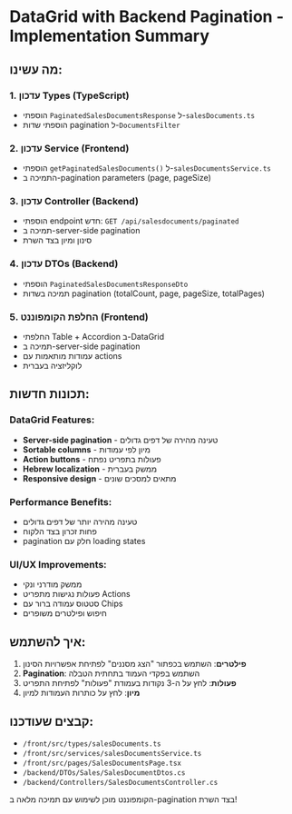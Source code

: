 # DataGrid with Backend Pagination - Implementation Summary

## מה עשינו:

### 1. עדכון Types (TypeScript)
- הוספתי `PaginatedSalesDocumentsResponse` ל-`salesDocuments.ts`
- הוספתי שדות pagination ל-`DocumentsFilter`

### 2. עדכון Service (Frontend)
- הוספתי `getPaginatedSalesDocuments()` ל-`salesDocumentsService.ts`
- התמיכה ב-pagination parameters (page, pageSize)

### 3. עדכון Controller (Backend)
- הוספתי endpoint חדש: `GET /api/salesdocuments/paginated`
- תמיכה ב-server-side pagination
- סינון ומיון בצד השרת

### 4. עדכון DTOs (Backend)
- הוספתי `PaginatedSalesDocumentsResponseDto`
- תמיכה בשדות pagination (totalCount, page, pageSize, totalPages)

### 5. החלפת הקומפוננט (Frontend)
- החלפתי Table + Accordion ב-DataGrid
- תמיכה ב-server-side pagination
- עמודות מותאמות עם actions
- לוקליזציה בעברית

## תכונות חדשות:

### DataGrid Features:
- **Server-side pagination** - טעינה מהירה של דפים גדולים
- **Sortable columns** - מיון לפי עמודות
- **Action buttons** - פעולות בתפריט נפתח
- **Hebrew localization** - ממשק בעברית
- **Responsive design** - מתאים למסכים שונים

### Performance Benefits:
- טעינה מהירה יותר של דפים גדולים
- פחות זכרון בצד הלקוח
- pagination חלק עם loading states

### UI/UX Improvements:
- ממשק מודרני ונקי
- פעולות נגישות מתפריט Actions
- סטטוס עמודה ברור עם Chips
- חיפוש ופילטרים משופרים

## איך להשתמש:

1. **פילטרים**: השתמש בכפתור "הצג מסננים" לפתיחת אפשרויות הסינון
2. **Pagination**: השתמש בפקדי העמוד בתחתית הטבלה
3. **פעולות**: לחץ על ה-3 נקודות בעמודת "פעולות" לפתיחת התפריט
4. **מיון**: לחץ על כותרות העמודות למיון

## קבצים שעודכנו:
- `/front/src/types/salesDocuments.ts`
- `/front/src/services/salesDocumentsService.ts`
- `/front/src/pages/SalesDocumentsPage.tsx`
- `/backend/DTOs/Sales/SalesDocumentDtos.cs`
- `/backend/Controllers/SalesDocumentsController.cs`

הקומפוננט מוכן לשימוש עם תמיכה מלאה ב-pagination בצד השרת!
